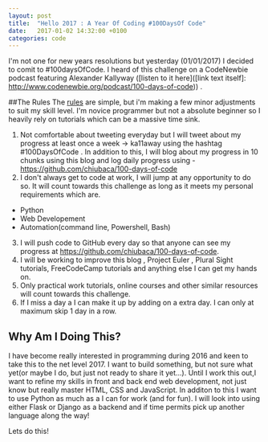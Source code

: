 ```yaml
---
layout: post
title:  "Hello 2017 : A Year Of Coding #100DaysOf Code"
date:   2017-01-02 14:32:00 +0100
categories: code
---
```


I'm not one for new years resolutions but yesterday (01/01/2017) I decided to comit to #100daysOfCode. I heard of this challenge on a CodeNewbie podcast featuring Alexander Kallyway ([listen to it here]([link text itself]: http://www.codenewbie.org/podcast/100-days-of-code)) .

##The Rules
The [rules](:https://medium.freecodecamp.com/join-the-100daysofcode-556ddb4579e4#.ktjqz9bw7) are simple, but i'm making a few minor adjustments to suit my skill level. I'm novice programmer  but not a absolute beginner so I heavily rely on tutorials which can be a massive time sink. 

1. Not comfortable about tweeting everyday but I will tweet about my progress at least once a week -> ka11away using the hashtag #100DaysOfCode . In  addition to this, I will blog about my progress in 10 chunks using this blog and log daily progress using - https://github.com/chiubaca/100-days-of-code
2.  I don't always get to code at work, I will jump at any opportunity to do so. It will count towards this challenge as long as it meets my personal requirements which are.
   - Python 
   - Web Developement 
   - Automation(command line, Powershell, Bash)
3. I will push code to GitHub every day so that anyone can see my progress at https://github.com/chiubaca/100-days-of-code. 
4. I will be working to improve this blog , Project Euler , Plural Sight tutorials, FreeCodeCamp tutorials and anything else I can get my hands on.
5. Only practical work tutorials, online courses and other similar resources will count towards this challenge. 
6. If I miss a day a I can make it up by adding on a extra day. I can only at maximum skip 1 day in a row.

## Why Am I Doing This?  

I have become really interested in programming during 2016 and keen to take this to the net level 2017. I want to build something, but not sure what yet(or maybe I do, but just not ready to share it yet...). Until I work this out,I want to refine my skills in front and back end web development, not just know but really master HTML, CSS and JavaScript. In additon to this I want to use Python as much as a I can for work (and for fun). I will look into using either Flask or Django as a backend and if time permits pick up another language along the way!

Lets do this!  

 